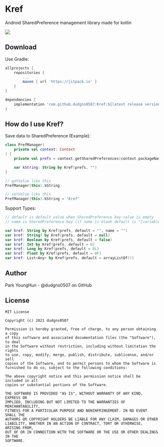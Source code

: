 # Kref
 Android SharedPreference management library made for kotlin

 [![](https://jitpack.io/v/dudgns0507/kref.svg)](https://jitpack.io/#dudgns0507/kref)  

Download
-------------------

Use Gradle:

```gradle
allprojects {
    repositories {
        ...
        maven { url 'https://jitpack.io' }
    }
}

dependencies {
    implementation 'com.github.dudgns0507:Kref:${latest release version}'
}
```


How do I use Kref?
-------------------

Save data to SharedPreference (Example):

```kotlin
class PrefManager(
    private val context: Context
) {
    private val prefs = context.getSharedPreferences(context.packageName, Context.MODE_PRIVATE)

    var kString: String by Kref(prefs, "")
}

// getValue like this
PrefManager(this).kString

// setValue like this
PrefManager(this).kString = "Kref"
```

Support Types:

```kotlin
// default is default value when SharedPreference key-value is empty
// name is SharedPreference key (if name is blank default is "{variable name}_Kref")

var kref: String by Kref(prefs, default = "", name = "")
var kref: String? by Kref(prefs, default = null)
var kref: Boolean by Kref(prefs, default = false)
var kref: Int by Kref(prefs, default = 0)
var kref: Long by Kref(prefs, default = 0L)
var kref: Float by Kref(prefs, default = 0F)
var kref: List<Any> by Kref(prefs, default = arrayListOf())
```

Author
------
Park YoungHun - @dudgns0507 on GitHub

License
-------
```
MIT License

Copyright (c) 2021 dudgns0507

Permission is hereby granted, free of charge, to any person obtaining a copy
of this software and associated documentation files (the "Software"), to deal
in the Software without restriction, including without limitation the rights
to use, copy, modify, merge, publish, distribute, sublicense, and/or sell
copies of the Software, and to permit persons to whom the Software is
furnished to do so, subject to the following conditions:

The above copyright notice and this permission notice shall be included in all
copies or substantial portions of the Software.

THE SOFTWARE IS PROVIDED "AS IS", WITHOUT WARRANTY OF ANY KIND, EXPRESS OR
IMPLIED, INCLUDING BUT NOT LIMITED TO THE WARRANTIES OF MERCHANTABILITY,
FITNESS FOR A PARTICULAR PURPOSE AND NONINFRINGEMENT. IN NO EVENT SHALL THE
AUTHORS OR COPYRIGHT HOLDERS BE LIABLE FOR ANY CLAIM, DAMAGES OR OTHER
LIABILITY, WHETHER IN AN ACTION OF CONTRACT, TORT OR OTHERWISE, ARISING FROM,
OUT OF OR IN CONNECTION WITH THE SOFTWARE OR THE USE OR OTHER DEALINGS IN THE
SOFTWARE.
```
